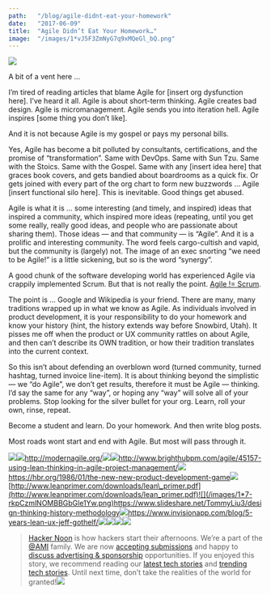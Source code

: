 ```yaml
---
path:	"/blog/agile-didnt-eat-your-homework"
date:	"2017-06-09"
title:	"Agile Didn’t Eat Your Homework…"
image:	"/images/1*vJ5F3ZmNyG7q9xMQeGl_bQ.png"
---
```


![](/images/1*vJ5F3ZmNyG7q9xMQeGl_bQ.png)

A bit of a vent here …

I’m tired of reading articles that blame Agile for [insert org dysfunction here]. I’ve heard it all. Agile is about short-term thinking. Agile creates bad design. Agile is micromanagement. Agile sends you into iteration hell. Agile inspires [some thing you don’t like].

And it is not because Agile is my gospel or pays my personal bills.

Yes, Agile has become a bit polluted by consultants, certifications, and the promise of “transformation”. Same with DevOps. Same with Sun Tzu. Same with the Stoics. Same with the Gospel. Same with any [insert idea here] that graces book covers, and gets bandied about boardrooms as a quick fix. Or gets joined with every part of the org chart to form new buzzwords … Agile [insert functional silo here]. This is inevitable. Good things get abused.

Agile is what it is … some interesting (and timely, and inspired) ideas that inspired a community, which inspired more ideas (repeating, until you get some really, really good ideas, and people who are passionate about sharing them). Those ideas — and that community — is “Agile”. And it is a prolific and interesting community. The word feels cargo-cultish and vapid, but the community is (largely) not. The image of an exec snorting “we need to be Agile!” is a little sickening, but so is the word “synergy”.

A good chunk of the software developing world has experienced Agile via crappily implemented Scrum. But that is not really the point. [Agile != Scrum](https://stackoverflow.com/questions/11469358/what-is-the-difference-between-scrum-and-agile-development).

The point is … Google and Wikipedia is your friend. There are many, many traditions wrapped up in what we know as Agile. As individuals involved in product development, it is your responsibility to do your homework and know your history (hint, the history extends way before Snowbird, Utah). It pisses me off when the product or UX community rattles on about Agile, and then can’t describe its OWN tradition, or how their tradition translates into the current context.

So this isn’t about defending an overblown word (turned community, turned hashtag, turned invoice line-item). It is about thinking beyond the simplistic — we “do Agile”, we don’t get results, therefore it must be Agile — thinking. I’d say the same for any “way”, or hoping any “way” will solve all of your problems. Stop looking for the silver bullet for your org. Learn, roll your own, rinse, repeat.

Become a student and learn. Do your homework. And then write blog posts.

Most roads wont start and end with Agile. But most will pass through it.

![](/images/1*Pw3v-tlWk0OAB24UTA8dIQ.png)![](/images/1*xoROYGSktfhqEsugkcGrgQ.png)<http://modernagile.org/>![](/images/1*dGEkFLR4rM6e7Icutv36dA.png)![](/images/1*tdKPDC19m9nPTRowYWZUiQ.png)<http://www.brighthubpm.com/agile/45157-using-lean-thinking-in-agile-project-management/>![](/images/1*i-UIobSyJPS2nOlXfdyVkw.png)<https://hbr.org/1986/01/the-new-new-product-development-game>![](/images/1*eKg9VfjY6IW5d14FaUmn8A.png)[http://www.leanprimer.com/downloads/lean\_primer.pdf](http://www.leanprimer.com/downloads/lean_primer.pdf)![](/images/1*7-rkpCzmlNOMBBGbGle1Yw.png)<https://www.slideshare.net/TommyLiu3/design-thinking-history-methodology>![](/images/1*2ZwmsgyPI3PKpvq3PcUgBg.png)<https://www.invisionapp.com/blog/5-years-lean-ux-jeff-gothelf/>![](/images/1*qTLS8YAjXZcPEip3x7K8_Q.png)[![](/images/1*0hqOaABQ7XGPT-OYNgiUBg.png)](http://bit.ly/HackernoonFB)[![](/images/1*Vgw1jkA6hgnvwzTsfMlnpg.png)](https://goo.gl/k7XYbx)[![](/images/1*gKBpq1ruUi0FVK2UM_I4tQ.png)](https://goo.gl/4ofytp)
> [Hacker Noon](http://bit.ly/Hackernoon) is how hackers start their afternoons. We’re a part of the [@AMI](http://bit.ly/atAMIatAMI) family. We are now [accepting submissions](http://bit.ly/hackernoonsubmission) and happy to [discuss advertising & sponsorship](mailto:partners@amipublications.com) opportunities.
> If you enjoyed this story, we recommend reading our [latest tech stories](http://bit.ly/hackernoonlatestt) and [trending tech stories](https://hackernoon.com/trending). Until next time, don’t take the realities of the world for granted!![](/images/1*35tCjoPcvq6LbB3I6Wegqw.jpeg)